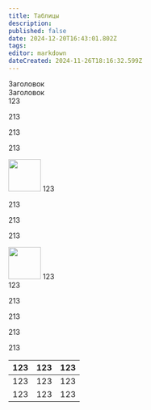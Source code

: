 ```yaml
---
title: Таблицы
description: 
published: false
date: 2024-12-20T16:43:01.802Z
tags: 
editor: markdown
dateCreated: 2024-11-26T18:16:32.599Z
---
```


<div class="table II-columns">
  <div class="table__title">Заголовок</div>
  <div class="table__title">Заголовок</div>
  <!--  -->
  <div class="table__item">123</div>
  <div class="table__item">
    <p>213</p>
    <p>213</p>
    <p>213</p>
  </div>
  <!--  -->
  <div class="table__item">
    <img src="/" width="64px" height="64px"/>
    123
  </div>
  <div class="table__item">
    <p>213</p>
    <p>213</p>
    <p>213</p>
  </div>
  <!--  -->
  <div class="table__item">
    <img src="/" width="64px" height="64px"/>
    123
  </div>
  <div class="table__item">123</div>
</div>

<div class=test> 
	<p>213</p>
  <p>213</p>
  <p>213</p>
  <p>213</p>
</div>

<table>
  <thead>
    <tr>
      <th>123</th>
      <th>123</th>
      <th>123</th>
    </tr>
  </thead>
  <tbody>
    <tr>
      <td>123</td>
      <td>123</td>
      <td>123</td>
    </tr>
    <tr>
      <td>123</td>
      <td>123</td>
      <td>123</td>
    </tr>
  </tbody>
</table>